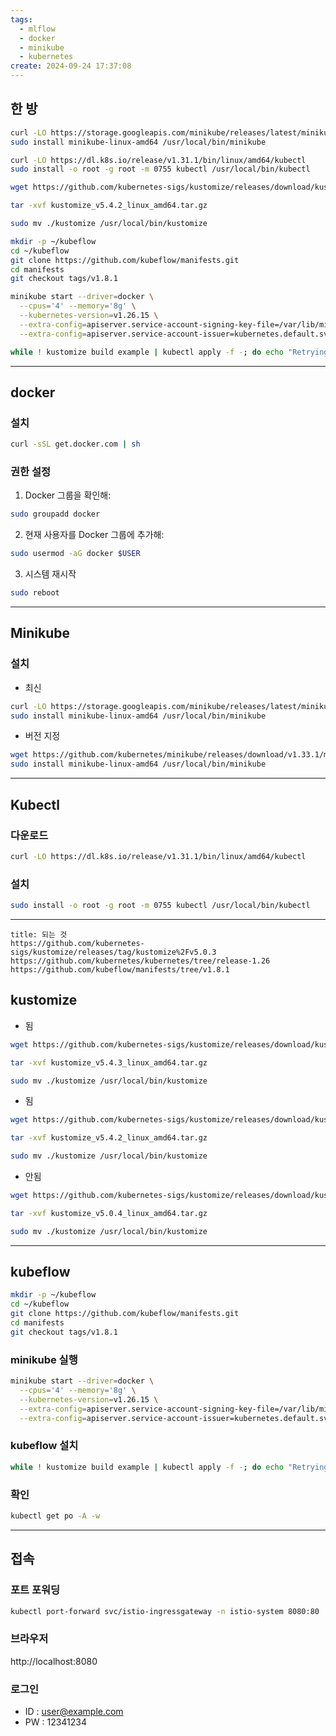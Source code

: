 ```yaml
---
tags:
  - mlflow
  - docker
  - minikube
  - kubernetes
create: 2024-09-24 17:37:08
---
```


## 한 방

```sh
curl -LO https://storage.googleapis.com/minikube/releases/latest/minikube-linux-amd64
sudo install minikube-linux-amd64 /usr/local/bin/minikube

curl -LO https://dl.k8s.io/release/v1.31.1/bin/linux/amd64/kubectl
sudo install -o root -g root -m 0755 kubectl /usr/local/bin/kubectl

wget https://github.com/kubernetes-sigs/kustomize/releases/download/kustomize%2Fv5.4.2/kustomize_v5.4.2_linux_amd64.tar.gz

tar -xvf kustomize_v5.4.2_linux_amd64.tar.gz

sudo mv ./kustomize /usr/local/bin/kustomize

mkdir -p ~/kubeflow
cd ~/kubeflow
git clone https://github.com/kubeflow/manifests.git
cd manifests
git checkout tags/v1.8.1

minikube start --driver=docker \
  --cpus='4' --memory='8g' \
  --kubernetes-version=v1.26.15 \
  --extra-config=apiserver.service-account-signing-key-file=/var/lib/minikube/certs/sa.key \
  --extra-config=apiserver.service-account-issuer=kubernetes.default.svc

while ! kustomize build example | kubectl apply -f -; do echo "Retrying to apply resources"; sleep 10; done
```

---

## docker

### 설치
```sh
curl -sSL get.docker.com | sh
```

### 권한 설정

1. Docker 그룹을 확인해:
```sh
sudo groupadd docker
```

2. 현재 사용자를 Docker 그룹에 추가해:
```sh
sudo usermod -aG docker $USER
```

3. 시스템 재시작
```sh
sudo reboot
```

---
## Minikube

### 설치
- 최신
```sh
curl -LO https://storage.googleapis.com/minikube/releases/latest/minikube-linux-amd64
sudo install minikube-linux-amd64 /usr/local/bin/minikube
```

- 버전 지정
```sh
wget https://github.com/kubernetes/minikube/releases/download/v1.33.1/minikube-linux-amd64
sudo install minikube-linux-amd64 /usr/local/bin/minikube
```


---
## Kubectl

### 다운로드

```sh
curl -LO https://dl.k8s.io/release/v1.31.1/bin/linux/amd64/kubectl
```


### 설치

```sh
sudo install -o root -g root -m 0755 kubectl /usr/local/bin/kubectl
```

---


```ad-note
title: 되는 것
https://github.com/kubernetes-sigs/kustomize/releases/tag/kustomize%2Fv5.0.3
https://github.com/kubernetes/kubernetes/tree/release-1.26
https://github.com/kubeflow/manifests/tree/v1.8.1
```

## kustomize

- 됨
```sh
wget https://github.com/kubernetes-sigs/kustomize/releases/download/kustomize%2Fv5.4.3/kustomize_v5.4.3_linux_amd64.tar.gz

tar -xvf kustomize_v5.4.3_linux_amd64.tar.gz

sudo mv ./kustomize /usr/local/bin/kustomize
```

- 됨
```sh
wget https://github.com/kubernetes-sigs/kustomize/releases/download/kustomize%2Fv5.4.2/kustomize_v5.4.2_linux_amd64.tar.gz

tar -xvf kustomize_v5.4.2_linux_amd64.tar.gz

sudo mv ./kustomize /usr/local/bin/kustomize
```


- 안됨
```sh
wget https://github.com/kubernetes-sigs/kustomize/releases/download/kustomize%2Fv5.0.4/kustomize_v5.0.4_linux_amd64.tar.gz

tar -xvf kustomize_v5.0.4_linux_amd64.tar.gz

sudo mv ./kustomize /usr/local/bin/kustomize
```

---

## kubeflow

```sh
mkdir -p ~/kubeflow
cd ~/kubeflow
git clone https://github.com/kubeflow/manifests.git
cd manifests
git checkout tags/v1.8.1
```


### minikube 실행

```sh
minikube start --driver=docker \
  --cpus='4' --memory='8g' \
  --kubernetes-version=v1.26.15 \
  --extra-config=apiserver.service-account-signing-key-file=/var/lib/minikube/certs/sa.key \
  --extra-config=apiserver.service-account-issuer=kubernetes.default.svc
```



### kubeflow 설치

```sh
while ! kustomize build example | kubectl apply -f -; do echo "Retrying to apply resources"; sleep 10; done
```

### 확인

```sh
kubectl get po -A -w
```


---


## 접속

### 포트 포워딩

```sh
kubectl port-forward svc/istio-ingressgateway -n istio-system 8080:80
```

### 브라우저
http://localhost:8080

### 로그인
- ID : user@example.com
- PW : 12341234
